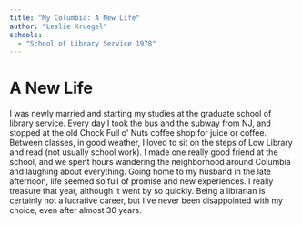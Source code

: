 ```yaml
---
title: "My Columbia: A New Life"
author: "Leslie Kruegel"
schools:
  - "School of Library Service 1978"
---
```


# A New Life

I was newly married and starting my studies at the graduate school of library service.  Every day I took the bus and the subway from NJ, and stopped at the old Chock Full o' Nuts coffee shop for juice or coffee.  Between classes, in good weather, I loved to sit on the steps of Low Library and read (not usually school work).  I made one really good friend at the school, and we spent hours wandering the neighborhood around Columbia and laughing about everything.  Going home to my husband in the late afternoon, life seemed so full of promise and new experiences.  I really treasure that year, although it went by so quickly.  Being a librarian is certainly not a lucrative career, but I've never been disappointed with my choice, even after almost 30 years.
